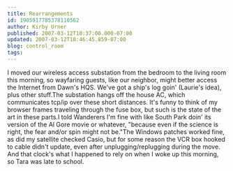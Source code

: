 ```yaml
---
title: Rearrangements
id: 1905917785378110562
author: Kirby Urner
published: 2007-03-12T10:37:00.000-07:00
updated: 2007-03-12T10:46:45.859-07:00
blog: control_room
tags: 
---
```


I moved our wireless access substation from the bedroom to the living room this morning, so wayfaring guests, like our neighbor, might better access the Internet from Dawn's HQS. We've got a ship's log goin' (Laurie's idea), plus other stuff.The substation hangs off the house AC, which communicates tcp/ip over these short distances. It's funny to think of my browser frames traveling through the fuse box, but such is the state of the art in these parts.I told Wanderers I'm fine with like South Park doin' its version of the Al Gore movie or whatever, "because even if the science is right, the fear and/or spin might not be."The Windows patches worked fine, as did my satellite checked Casio, but for some reason the VCR box hooked to cable didn't update, even after unplugging/replugging during the move. And that clock's what I happened to rely on when I woke up this morning, so Tara was late to school.